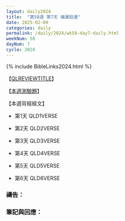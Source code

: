 ```yaml
---
layout: daily2024
title:  "第58週 第7天 補漏拾遺"
date: 2025-02-09
categories: daily
permalink: /daily/2024/wk58-day7-daily.html
weekNum: 58
dayNum: 7
cycle: 2024
---
```


{% include BibleLinks2024.html %}

【<a href="QLREVIEWLINK" target="_blank">QLREVIEWTITLE</a>】

【<a href="QLTESTLINK" target="_blank">本週測驗題</a>】

【本週背經經文】
+ 第1天 QLD1VERSE

+ 第2天 QLD2VERSE

+ 第3天 QLD3VERSE

+ 第4天 QLD4VERSE

+ 第5天 QLD5VERSE

+ 第6天 QLD6VERSE

### 禱告：

### 筆記與回應：